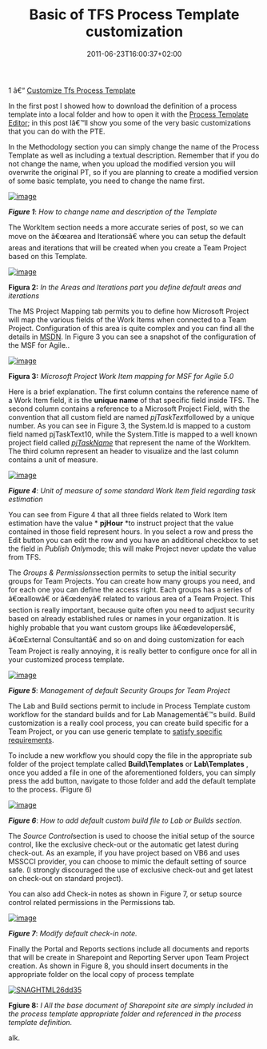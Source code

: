 ﻿---
title: "Basic of TFS Process Template customization"
description: ""
date: 2011-06-23T16:00:37+02:00
draft: false
tags: [ALM,Process Template,Tfs]
categories: [Team Foundation Server]
---
1 â€“ [Customize Tfs Process Template](http://www.codewrecks.com/blog/index.php/2011/06/22/customize-tfs-process-template/)

In the first post I showed how to download the definition of a process template into a local folder and how to open it with the [Process Template Editor](http://msdn.microsoft.com/en-us/vstudio/bb980963); in this post Iâ€™ll show you some of the very basic customizations that you can do with the PTE.

In the Methodology section you can simply change the name of the Process Template as well as including a textual description. Remember that if you do not change the name, when you upload the modified version you will overwrite the original PT, so if you are planning to create a modified version of some basic template, you need to change the name first.

[![image](http://blogs.ugidotnet.org/images/blogs_ugidotnet_org/rgm/Windows-Live-Writer/75be622fbf8f_7CC1/image_thumb.png "image")](http://blogs.ugidotnet.org/images/blogs_ugidotnet_org/rgm/Windows-Live-Writer/75be622fbf8f_7CC1/image_2.png)

 ***Figure 1***: *How to change name and description of the Template*

The WorkItem section needs a more accurate series of post, so we can move on the â€œarea and Iterationsâ€ where you can setup the default areas and iterations that will be created when you create a Team Project based on this Template.

[![image](http://blogs.ugidotnet.org/images/blogs_ugidotnet_org/rgm/Windows-Live-Writer/75be622fbf8f_7CC1/image_thumb_2.png "image")](http://blogs.ugidotnet.org/images/blogs_ugidotnet_org/rgm/Windows-Live-Writer/75be622fbf8f_7CC1/image_6.png)

 **Figura 2:** *In the Areas and Iterations part you define default areas and iterations*

The MS Project Mapping tab permits you to define how Microsoft Project will map the various fields of the Work Items when connected to a Team Project. Configuration of this area is quite complex and you can find all the details in [MSDN](http://msdn.microsoft.com/en-us/library/ms404684.aspx). In Figure 3 you can see a snapshot of the configuration of the MSF for Agile..

[![image](http://www.codewrecks.com/blog/wp-content/uploads/2011/06/image_thumb21.png "image")](http://www.codewrecks.com/blog/wp-content/uploads/2011/06/image21.png)

 **Figura 3:** *Microsoft Project Work Item mapping for MSF for Agile 5.0*

Here is a brief explanation. The first column contains the reference name of a Work Item field, it is the  **unique name** of that specific field inside TFS. The second column contains a reference to a Microsoft Project Field, with the convention that all custom field are named *pjTaskText*followed by a unique number. As you can see in Figure 3, the System.Id is mapped to a custom field named pjTaskText10, while the System.Title is mapped to a well known project field called [*pjTaskName*](http://msdn.microsoft.com/en-us/library/ms404686.aspx) that represent the name of the WorkItem. The third column represent an header to visualize and the last column contains a unit of measure.

[![image](http://www.codewrecks.com/blog/wp-content/uploads/2011/06/image_thumb22.png "image")](http://www.codewrecks.com/blog/wp-content/uploads/2011/06/image22.png)

 ***Figure 4***: *Unit of measure of some standard Work Item field regarding task estimation*

You can see from Figure 4 that all three fields related to Work Item estimation have the value * **pjHour** *to instruct project that the value contained in those field represent hours. In you select a row and press the Edit button you can edit the row and you have an additional checkbox to set the field in *Publish Only*mode; this will make Project never update the value from TFS.

The *Groups & Permissions*section permits to setup the initial security groups for Team Projects. You can create how many groups you need, and for each one you can define the access right. Each groups has a series of â€œallowâ€ or â€œdenyâ€ related to various area of a Team Project. This section is really important, because quite often you need to adjust security based on already established rules or names in your organization. It is highly probable that you want custom groups like â€œdevelopersâ€, â€œExternal Consultantâ€ and so on and doing customization for each Team Project is really annoying, it is really better to configure once for all in your customized process template.

[![image](http://blogs.ugidotnet.org/images/blogs_ugidotnet_org/rgm/Windows-Live-Writer/75be622fbf8f_7CC1/image_thumb_1.png "image")](http://blogs.ugidotnet.org/images/blogs_ugidotnet_org/rgm/Windows-Live-Writer/75be622fbf8f_7CC1/image_4.png)

 ***Figure 5***: *Management of default Security Groups for Team Project*

The Lab and Build sections permit to include in Process Template custom workflow for the standard builds and for Lab Managementâ€™s build. Build customization is a really cool process, you can create build specific for a Team Project, or you can use generic template to [satisfy specific requirements](http://blogs.msdn.com/b/jimlamb/archive/2010/09/14/parallelized-builds-with-tfs2010.aspx).

To include a new workflow you should copy the file in the appropriate sub folder of the project template called  **Build\Templates** or  **Lab\Templates** , once you added a file in one of the aforementioned folders, you can simply press the add button, navigate to those folder and add the default template to the process. (Figure 6)

[![image](http://www.codewrecks.com/blog/wp-content/uploads/2011/06/image_thumb23.png "image")](http://www.codewrecks.com/blog/wp-content/uploads/2011/06/image23.png)

 ***Figure 6***: *How to add default custom build file to Lab or Builds section.*

The *Source Control*section is used to choose the initial setup of the source control, like the exclusive check-out or the automatic get latest during check-out. As an example, if you have project based on VB6 and uses MSSCCI provider, you can choose to mimic the default setting of source safe. (I strongly discouraged the use of exclusive check-out and get latest on check-out on standard project).

You can also add Check-in notes as shown in Figure 7, or setup source control related permissions in the Permissions tab.

[![image](http://blogs.ugidotnet.org/images/blogs_ugidotnet_org/rgm/Windows-Live-Writer/75be622fbf8f_7CC1/image_thumb_4.png "image")](http://blogs.ugidotnet.org/images/blogs_ugidotnet_org/rgm/Windows-Live-Writer/75be622fbf8f_7CC1/image_10.png)

 ***Figure 7***: *Modify default check-in note.*

Finally the Portal and Reports sections include all documents and reports that will be create in Sharepoint and Reporting Server upon Team Project creation. As shown in Figure 8, you should insert documents in the appropriate folder on the local copy of process template

[![SNAGHTML26dd35](http://www.codewrecks.com/blog/wp-content/uploads/2011/06/SNAGHTML26dd35_thumb.png "SNAGHTML26dd35")](http://www.codewrecks.com/blog/wp-content/uploads/2011/06/SNAGHTML26dd35.png)

 **Fgiure 8:** *I All the base document of Sharepoint site are simply included in the process template appropriate folder and referenced in the process template definition.*

alk.
